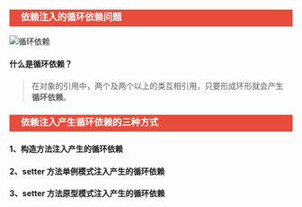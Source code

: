 <h3 style="padding-bottom:6px; padding-left:20px; color:#ffffff; background-color:#E74C3C;">依赖注入的循环依赖问题</h3>

![循环依赖](https://img-blog.csdn.net/20170912082357749?watermark/2/text/aHR0cDovL2Jsb2cuY3Nkbi5uZXQvdTAxMDg1MzI2MQ==/font/5a6L5L2T/fontsize/400/fill/I0JBQkFCMA==/dissolve/70/gravity/SouthEast)

#### 什么是循环依赖？

> 在对象的引用中，两个及两个以上的类互相引用，只要形成环形就会产生 **循环依赖**。



<h3 style="padding-bottom:6px; padding-left:20px; color:#ffffff; background-color:#E74C3C;">依赖注入产生循环依赖的三种方式</h3>

#### 1、构造方法注入产生的循环依赖



#### 2、setter 方法单例模式注入产生的循环依赖



#### 3、setter 方法原型模式注入产生的循环依赖